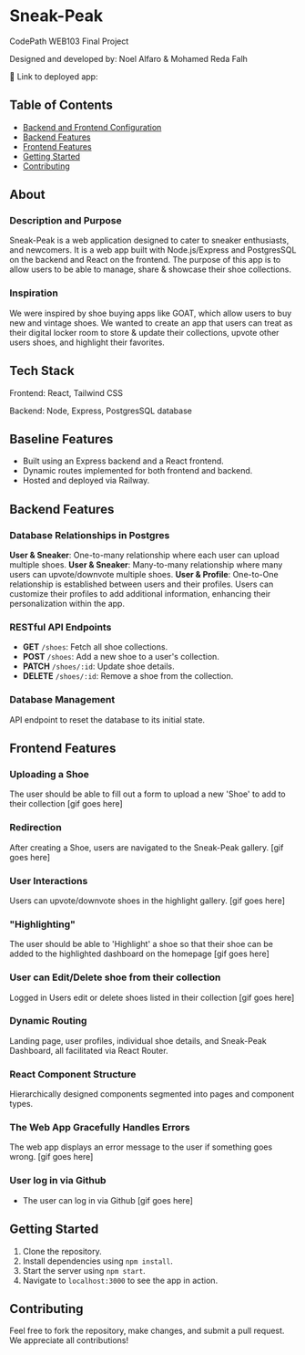 # Sneak-Peak

CodePath WEB103 Final Project

Designed and developed by: Noel Alfaro & Mohamed Reda Falh

🔗 Link to deployed app:

## Table of Contents

- [Backend and Frontend Configuration](#baseline-features)
- [Backend Features](#backend-features)
- [Frontend Features](#frontend-features)
- [Getting Started](#getting-started)
- [Contributing](#contributing)

## About

### Description and Purpose

Sneak-Peak is a web application designed to cater to sneaker enthusiasts, and newcomers.
It is a web app built with Node.js/Express and PostgresSQL on the backend and React on the frontend.
The purpose of this app is to allow users to be able to manage, share & showcase their shoe collections.

### Inspiration

We were inspired by shoe buying apps like GOAT, which allow users to buy new and vintage shoes.
We wanted to create an app that users can treat as their digital locker room to store & update their collections, upvote other users shoes, and highlight their favorites.

## Tech Stack

Frontend: React, Tailwind CSS

Backend: Node, Express, PostgresSQL database

## Baseline Features

- Built using an Express backend and a React frontend.
- Dynamic routes implemented for both frontend and backend.
- Hosted and deployed via Railway.

## Backend Features

### Database Relationships in Postgres

**User & Sneaker**: One-to-many relationship where each user can upload multiple shoes.
**User & Sneaker**: Many-to-many relationship where many users can upvote/downvote multiple shoes.
**User & Profile**: One-to-One relationship is established between users and their profiles. Users can customize their profiles to add additional information, enhancing their personalization within the app.

<!-- 2. **User & SneakPeak Comments**: Many-to-many relationship with a join table to facilitate user comments on Sneak-Peak. -->

### RESTful API Endpoints

- **GET** `/shoes`: Fetch all shoe collections.
- **POST** `/shoes`: Add a new shoe to a user's collection.
- **PATCH** `/shoes/:id`: Update shoe details.
- **DELETE** `/shoes/:id`: Remove a shoe from the collection.

### Database Management

API endpoint to reset the database to its initial state.

## Frontend Features

### Uploading a Shoe

The user should be able to fill out a form to upload a new 'Shoe' to add to their collection
[gif goes here]

### Redirection

After creating a Shoe, users are navigated to the Sneak-Peak gallery.
[gif goes here]

### User Interactions

Users can upvote/downvote shoes in the highlight gallery.
[gif goes here]

### "Highlighting"

The user should be able to 'Highlight' a shoe so that their shoe can be added to the highlighted dashboard on the homepage
[gif goes here]

### User can Edit/Delete shoe from their collection

Logged in Users edit or delete shoes listed in their collection
[gif goes here]

### Dynamic Routing

Landing page, user profiles, individual shoe details, and Sneak-Peak Dashboard, all facilitated via React Router.

### React Component Structure

Hierarchically designed components segmented into pages and component types.

### The Web App Gracefully Handles Errors

The web app displays an error message to the user if something goes wrong.
[gif goes here]

### User log in via Github

- The user can log in via Github
  [gif goes here]

## Getting Started

1. Clone the repository.
2. Install dependencies using `npm install`.
3. Start the server using `npm start`.
4. Navigate to `localhost:3000` to see the app in action.

## Contributing

Feel free to fork the repository, make changes, and submit a pull request. We appreciate all contributions!
